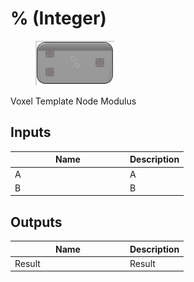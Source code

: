 # % (Integer)

<div align="left" data-full-width="false">

<figure><img src="../../../../.gitbook/assets/__(Integer).png" alt=""><figcaption></figcaption></figure>

</div>

Voxel Template Node Modulus

## Inputs

<table><thead><tr><th width="170">Name</th><th>Description</th></tr></thead><tbody><tr><td>A</td><td>A</td></tr><tr><td>B</td><td>B</td></tr></tbody></table>

## Outputs

<table><thead><tr><th width="170">Name</th><th>Description</th></tr></thead><tbody><tr><td>Result</td><td>Result</td></tr></tbody></table>
